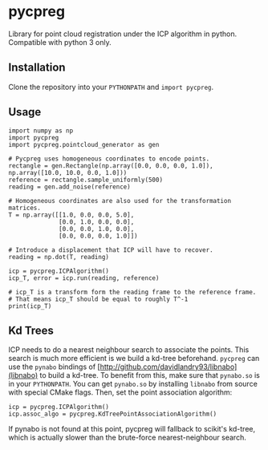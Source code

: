 # pycpreg
Library for point cloud registration under the ICP algorithm in python.
Compatible with python 3 only.

## Installation

Clone the repository into your `PYTHONPATH` and `import pycpreg`.

## Usage

```
import numpy as np
import pycpreg
import pycpreg.pointcloud_generator as gen

# Pycpreg uses homogeneous coordinates to encode points.
rectangle = gen.Rectangle(np.array([0.0, 0.0, 0.0, 1.0]), np.array([10.0, 10.0, 0.0, 1.0]))
reference = rectangle.sample_uniformly(500)
reading = gen.add_noise(reference)

# Homogeneous coordinates are also used for the transformation matrices.
T = np.array([[1.0, 0.0, 0.0, 5.0],
              [0.0, 1.0, 0.0, 0.0],
              [0.0, 0.0, 1.0, 0.0],
              [0.0, 0.0, 0.0, 1.0]])

# Introduce a displacement that ICP will have to recover.
reading = np.dot(T, reading)

icp = pycpreg.ICPAlgorithm()
icp_T, error = icp.run(reading, reference)

# icp_T is a transform form the reading frame to the reference frame.
# That means icp_T should be equal to roughly T^-1
print(icp_T)
```

## Kd Trees

ICP needs to do a nearest neighbour search to associate the points.
This search is much more efficient is we build a kd-tree beforehand.
`pycpreg` can use the `pynabo` bindings of [http://github.com/davidlandry93/libnabo](libnabo) to build a kd-tree. 
To benefit from this, make sure that `pynabo.so` is in your `PYTHONPATH`.
You can get `pynabo.so` by installing `libnabo` from source with special CMake flags.
Then, set the point association algorithm:

```
icp = pycpreg.ICPAlgorithm()
icp.assoc_algo = pycpreg.KdTreePointAssociationAlgorithm()
```

If pynabo is not found at this point, pycpreg will fallback to scikit's kd-tree, which is actually slower than the brute-force nearest-neighbour search.
